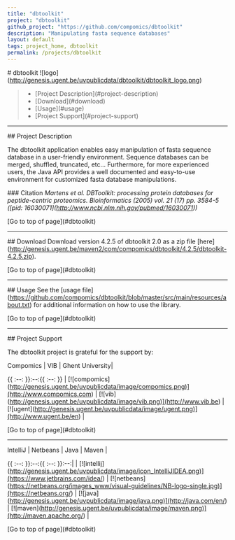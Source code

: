 ```yaml
---
title: "dbtoolkit"
project: "dbtoolkit"
github_project: "https://github.com/compomics/dbtoolkit"
description: "Manipulating fasta sequence databases"
layout: default
tags: project_home, dbtoolkit
permalink: /projects/dbtoolkit
---
```


\# dbtoolkit
!\[logo\](<http://genesis.ugent.be/uvpublicdata/dbtoolkit/dbtoolkit_logo.png>)

> - \[Project Description\](#project-description)
> - \[Download\](#download)
> - \[Usage\](#usage)
> - \[Project Support\](#project-support)

______________________________________________________________________

\## Project Description

The dbtoolkit application enables easy manipulation of fasta sequence database in a user-friendly environment. Sequence databases can be merged, shuffled, truncated, etc...
Furthermore, for more experienced users, the Java API provides a well documented and easy-to-use environment for customized fasta database manipulations.

\### Citation
*Martens et al. DBToolkit: processing protein databases for peptide-centric proteomics. Bioinformatics (2005) vol. 21 (17) pp. 3584-5 (\[pid: 16030071\](http://www.ncbi.nlm.nih.gov/pubmed/16030071))*

\[Go to top of page\](#dbtoolkit)

______________________________________________________________________

\## Download
Download version 4.2.5 of dbtoolkit 2.0 as a zip file \[here\](<http://genesis.ugent.be/maven2/com/compomics/dbtoolkit/4.2.5/dbtoolkit-4.2.5.zip>).

\[Go to top of page\](#dbtoolkit)

______________________________________________________________________

\## Usage
See the \[usage file\](<https://github.com/compomics/dbtoolkit/blob/master/src/main/resources/about.txt>) for additional information on how to use the library.

\[Go to top of page\](#dbtoolkit)

______________________________________________________________________

\## Project Support

The dbtoolkit project is grateful for the support by:

Compomics | VIB | Ghent University|

{{ :--: }}:--:{{ :--: }}
| \[!\[compomics\](<http://genesis.ugent.be/uvpublicdata/image/compomics.png)](http://www.compomics.com>) | \[!\[vib\](<http://genesis.ugent.be/uvpublicdata/image/vib.png)](http://www.vib.be>) | \[!\[ugent\](<http://genesis.ugent.be/uvpublicdata/image/ugent.png)](http://www.ugent.be/en>) |

\[Go to top of page\](#dbtoolkit)

______________________________________________________________________

IntelliJ | Netbeans | Java | Maven |

{{ :--: }}:--:{{ :--: }}:--:|
| \[!\[intellij\](<http://genesis.ugent.be/uvpublicdata/image/icon_IntelliJIDEA.png)](https://www.jetbrains.com/idea/>) | \[!\[netbeans\](<https://netbeans.org/images_www/visual-guidelines/NB-logo-single.jpg)](https://netbeans.org/>) | \[!\[java\](<http://genesis.ugent.be/uvpublicdata/image/java.png)](http://java.com/en/>) | \[!\[maven\](<http://genesis.ugent.be/uvpublicdata/image/maven.png)](http://maven.apache.org/>) |

\[Go to top of page\](#dbtoolkit)
